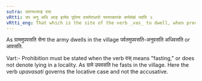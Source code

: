 ```yaml
---
sutra: उपान्वध्याङ् वसः
vRtti: उप अनु अधि आङ् इत्येव पूर्वस्य वसतेराधारो यस्तत्कारकं कर्मसंज्ञं भवति ॥
vRtti_eng: That which is the site of the verb _vas_ to dwell, when preceded by _upa_, _anu_, _adhi_, and _an_, is called _karma_-_karaka_.
---
```

As ग्राममुपवसति सेना the army dwells in the village पर्वतमुपवसति-अनुवसति अधिवसति or आवसति.

Vart:- Prohibition must be stated when the verb वस् means "fasting," or does not denote lying in a locality. As ग्रामे उपवसति he fasts in the village. Here the verb _upavasati_ governs the locative case and not the accusative.
